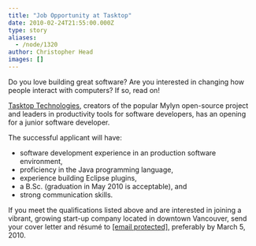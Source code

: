 ```yaml
---
title: "Job Opportunity at Tasktop"
date: 2010-02-24T21:55:00.000Z
type: story
aliases:
  - /node/1320
author: Christopher Head
images: []
---
```


<div class="field field-name-body field-type-text-with-summary field-label-hidden"><div class="field-items"><div class="field-item even"><p>Do you love building great software? Are you interested in changing how people interact with computers? If so, read on!</p>
<p><a href="http://tasktop.com/">Tasktop Technologies</a>, creators of the popular Mylyn open-source project and leaders in productivity tools for software developers, has an opening for a junior software developer.</p>
<p>The successful applicant will have:</p>
<ul>
<li>software development experience in an production software environment,</li>
<li>proficiency in the Java programming language,</li>
<li>experience building Eclipse plugins,</li>
<li>a B.Sc. (graduation in May 2010 is acceptable), and</li>
<li>strong communication skills.</li>
</ul>
<p>If you meet the qualifications listed above and are interested in joining a vibrant, growing start-up company located in downtown Vancouver, send your cover letter and r&#xE9;sum&#xE9; to <a href="/cdn-cgi/l/email-protection#caa9abb8afafb8b98abeabb9a1bea5bae4a9a5a7"><span class="__cf_email__" data-cfemail="a2c1c3d0c7c7d0d1e2d6c3d1c9d6cdd28cc1cdcf">[email&#xA0;protected]</span></a>, preferably by March 5, 2010.</p>
</div></div></div>    <footer>
          </footer>
